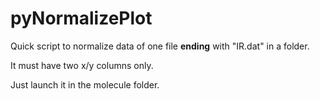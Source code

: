 # pyNormalizePlot

Quick script to normalize data of one file **ending** with "IR.dat" in a folder.

It must have two x/y columns only.

Just launch it in the molecule folder.
